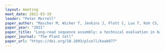 ```yaml
---
layout: meeting
meet_date: 2021-03-19
leader: "Peter Morrell"
paper_author: "Mascher M, Wicker T, Jenkins J, Plott C, Lux T, Koh CS, Ens J, Gundlach H, Boston LB, Tulpova Z, Holden S, Hernandez-Pinzon I, Scholz U, Mayer KFX, Spannagl M, Pozniak CJ, Sharpe AG, Simkova H, Moscou MJ, Grimwood J, Schmutz J, Stein N"
paper_year: "2021"
paper_title: "Long-read sequence assembly: a technical evaluation in barley"
paper_journal: "The Plant Cell"
paper_url: "https://doi.org/10.1093/plcell/koab077"
---
```

